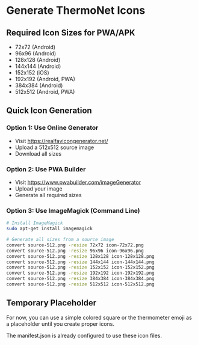 # Generate ThermoNet Icons

## Required Icon Sizes for PWA/APK

- 72x72 (Android)
- 96x96 (Android)  
- 128x128 (Android)
- 144x144 (Android)
- 152x152 (iOS)
- 192x192 (Android, PWA)
- 384x384 (Android)
- 512x512 (Android, PWA)

## Quick Icon Generation

### Option 1: Use Online Generator
- Visit https://realfavicongenerator.net/
- Upload a 512x512 source image
- Download all sizes

### Option 2: Use PWA Builder
- Visit https://www.pwabuilder.com/imageGenerator
- Upload your image
- Generate all required sizes

### Option 3: Use ImageMagick (Command Line)
```bash
# Install ImageMagick
sudo apt-get install imagemagick

# Generate all sizes from a source image
convert source-512.png -resize 72x72 icon-72x72.png
convert source-512.png -resize 96x96 icon-96x96.png
convert source-512.png -resize 128x128 icon-128x128.png
convert source-512.png -resize 144x144 icon-144x144.png
convert source-512.png -resize 152x152 icon-152x152.png
convert source-512.png -resize 192x192 icon-192x192.png
convert source-512.png -resize 384x384 icon-384x384.png
convert source-512.png -resize 512x512 icon-512x512.png
```

## Temporary Placeholder
For now, you can use a simple colored square or the thermometer emoji as a placeholder until you create proper icons.

The manifest.json is already configured to use these icon files.
